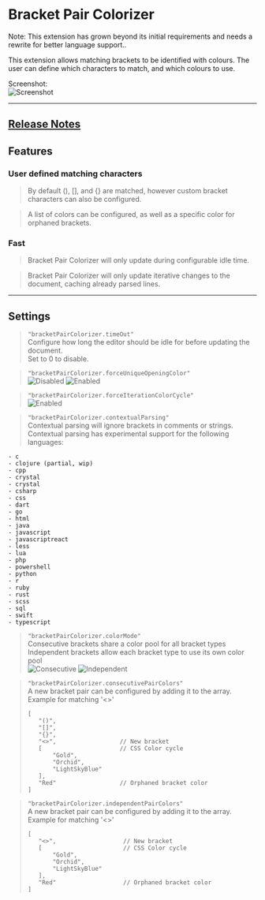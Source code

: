 # Bracket Pair Colorizer

Note: This extension has grown beyond its initial requirements and needs a rewrite for better language support..

This extension allows matching brackets to be identified with colours. The user can define which characters to match, and which colours to use.

Screenshot:  
![Screenshot](https://github.com/CoenraadS/BracketPair/raw/master/images/example.png "Bracket Pair Colorizer")

-----------------------------------------------------------------------------------------------------------
## [Release Notes](https://github.com/CoenraadS/BracketPair/blob/master/CHANGELOG.md)

## Features

### User defined matching characters
> By default (), [], and {} are matched, however custom bracket characters can also be configured.

> A list of colors can be configured, as well as a specific color for orphaned brackets.

### Fast

> Bracket Pair Colorizer will only update during configurable idle time.

> Bracket Pair Colorizer will only update iterative changes to the document, caching already parsed lines.

-----------------------------------------------------------------------------------------------------------

## Settings

> `"bracketPairColorizer.timeOut"`  
Configure how long the editor should be idle for before updating the document.  
Set to 0 to disable.

> `"bracketPairColorizer.forceUniqueOpeningColor"`  
![Disabled](https://github.com/CoenraadS/BracketPair/raw/master/images/forceUniqueOpeningColorDisabled.png "forceUniqueOpeningColor Disabled")
![Enabled](https://github.com/CoenraadS/BracketPair/raw/master/images/forceUniqueOpeningColorEnabled.png "forceUniqueOpeningColor Enabled")

> `"bracketPairColorizer.forceIterationColorCycle"`  
![Enabled](https://github.com/CoenraadS/BracketPair/raw/master/images/forceIterationColorCycleEnabled.png "forceIterationColorCycle Enabled")

>`"bracketPairColorizer.contextualParsing"`  
Contextual parsing will ignore brackets in comments or strings.  
Contextual parsing has experimental support for the following languages:  
```
- c
- clojure (partial, wip)
- cpp
- crystal
- crystal
- csharp
- css
- dart
- go
- html
- java
- javascript
- javascriptreact
- less
- lua
- php
- powershell
- python
- r
- ruby
- rust
- scss
- sql
- swift
- typescript
```

>`"bracketPairColorizer.colorMode"`  
Consecutive brackets share a color pool for all bracket types  
Independent brackets allow each bracket type to use its own color pool  
![Consecutive](https://github.com/CoenraadS/BracketPair/raw/master/images/consecutiveExample.png "Consecutive Example")
![Independent](https://github.com/CoenraadS/BracketPair/raw/master/images/independentExample.png "Independent Example")

> `"bracketPairColorizer.consecutivePairColors"`   
> A new bracket pair can be configured by adding it to the array.  
> Example for matching '<>'
>````
>[
>    "()",
>    "[]",
>    "{}",
>    "<>",                  // New bracket
>    [                      // CSS Color cycle
>        "Gold",
>        "Orchid",
>        "LightSkyBlue"
>    ],
>    "Red"                  // Orphaned bracket color
>]
>````

> `"bracketPairColorizer.independentPairColors"`   
> A new bracket pair can be configured by adding it to the array.  
> Example for matching '<>'
>````
>[
>    "<>",                   // New bracket
>    [                       // CSS Color cycle
>        "Gold",
>        "Orchid",
>        "LightSkyBlue"
>    ],
>    "Red"                   // Orphaned bracket color
>]
>````



